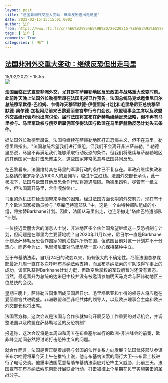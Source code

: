 ```yaml
---
layout: post
title: "法国非洲外交重大变动：继续反恐但出走马里"
date: 2022-02-15T15:15:01.000Z
author: 法广
from: https://www.rfi.fr/cn/%E6%B3%95%E5%9B%BD/20220215-%E6%B3%95%E5%9B%BD%E9%9D%9E%E6%B4%B2%E5%A4%96%E4%BA%A4%E9%87%8D%E5%A4%A7%E5%8F%98%E5%8A%A8-%E7%BB%A7%E7%BB%AD%E5%8F%8D%E6%81%90%E4%BD%86%E5%87%BA%E8%B5%B0%E9%A9%AC%E9%87%8C
tags: [ 法广 ]
comments: True
categories: [ 法广 ]
---
```

<!--1644938101000-->
[法国非洲外交重大变动：继续反恐但出走马里](https://www.rfi.fr/cn/%E6%B3%95%E5%9B%BD/20220215-%E6%B3%95%E5%9B%BD%E9%9D%9E%E6%B4%B2%E5%A4%96%E4%BA%A4%E9%87%8D%E5%A4%A7%E5%8F%98%E5%8A%A8-%E7%BB%A7%E7%BB%AD%E5%8F%8D%E6%81%90%E4%BD%86%E5%87%BA%E8%B5%B0%E9%A9%AC%E9%87%8C)
------

<div>
<div>15/02/2022 - 15:55</div><img src="https://s.rfi.fr/media/display/34b45df8-c50e-11eb-91a5-005056a917b9/w:1280/p:16x9/000_8UK3YL.jpg"><p><strong>                    法国面临正式宣告非洲外交，尤其是在萨赫勒地区反恐政策与战略重大改变时刻。此前昨天晚上法国外长勒德里昂在法国电视已作预告。法国总统马克龙邀集尼日尔总统穆罕默德-巴祖姆、乍得昨天穆罕默德-伊德里斯-代比和毛里塔尼亚总统穆罕默德-奥尔德-加祖阿尼前来巴黎爱丽舍宫举行专门会议，欧盟理事会主席以及欧盟外交高级代表均也出席讨论。届时法国将宣布在萨赫勒继续反恐战略，但不再有马里参与。马里军政权与俄罗斯雇佣军使得法国与欧盟在马里萨赫勒反恐计划失去条件。                </strong></p><div >                    <p>据法国外长勒德里昂说，法国将继续在萨赫勒地区打击恐怖主义，但不在马里。勒德里昂指出，"法国总统希望我们进行重组。但我们不会离开非洲萨赫勒。" 勒德里昂说，马里不再满足我们能够采取行动反恐的条件。但我们将继续与萨赫勒地区的其他国家一起打击恐怖主义，这些国家非常愿意与法国共同反恐。</p><p>在巴黎看来，法国维持其在马里的军事行动的条件已不复存在。军政府继续执政和瓦格纳的俄罗斯多达1000人的雇佣军，越过所立红线。法国外交部长承认，此一状况下，法国与欧盟其他反恐合作行动将遭遇障碍。勒德里昂称，尽管有一纸文件，但法国离开马里，合作嘎然终止。</p><p>马里的危机正在给法国带来平衡的困难。经过法国方面长期的外交努力，现在有十几个欧洲国家被动员参与 "塔库巴特遣部队 "中，这是一个由特种部队组成的小组，将接替Barkhane计划。因此，法国从马里出走，也连带撤走"塔库巴特遣部队 "计划。</p><p>一位接近爱丽舍宫的消息人士说，非洲地区多个伙伴国希望继续这一反恐机制与计划，但问题是在哪里为主要营地呢？自2020年11月以来，尼日尔一直是Barkhane计划及萨赫勒反恐合作国家的前沿指挥所所在国，但该国目前对这一计划并不十分热心。而迄今为止，毛里塔尼亚对马里局势一直小心保持某种中立。</p><p>至于布基纳法索，自1月24日的政变以来，仍有很大的不确定性。尽管法国总参谋部最近几周一直在多次呼吁布基纳法索支持，而且布基纳法索的军队取得军事上的成功，该军队获得Barkhane计划力挺，但政变后掌权的军政府暂时还没有表态。当然，最近晋升为总统的达米巴中校并没有被邀请参加明天马克龙与萨赫勒地区三位总统的会议。</p><p>星期三晚上，萨赫勒五国集团成员国尼日尔、毛里塔尼亚和乍得的领导人将应邀在爱丽舍宫共进晚餐。非洲联盟和西非经共体的领导人，以及欧洲理事会主席和欧洲外交部长也将出席。 </p><p>法国官方称，这次会议是法国与合作伙就如何开展反恐工作重要的对话机会，并调整法国以及欧盟在萨赫勒地区的反恐机制"</p><p>报道称，这次会议将是本周四和周五在布鲁塞尔举行的欧洲-非洲峰会的前奏，欧非峰会期间必然将讨论打击恐怖主义的问题。</p><p>就合作而言，法国是否正朝着加强与邻国的伙伴关系方向发展？法国武装部队参谋长布尔哈德将军今天上午在推特上说，他与布基纳法索的同行大卫-卡布雷上校进行了电话交谈。他重申法国愿意帮助布基纳法索应对恐怖主义威胁，此前三天，法国宣布在布基纳法索东南部开展联合行动，打击被控上个星期在贝宁实施袭击的圣战分子。</p>                                            <div data-selfpromo-newsletter>    </div>    <div data-selfpromo-app>    </div>                </div>
</div>
